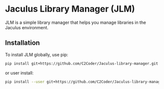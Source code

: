 # Jaculus Library Manager (JLM)

JLM is a simple library manager that helps you manage libraries in the Jaculus environment.

## Installation

To install JLM globally, use pip:

```bash
pip install git+https://github.com/C2Coder/Jaculus-library-manager.git
```

or user install:

```bash
pip install --user git+https://github.com/C2Coder/Jaculus-library-manager.git
```